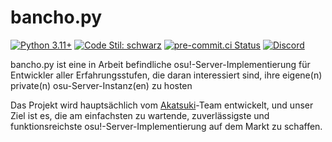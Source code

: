 # bancho.py

[![Python 3.11+](https://img.shields.io/badge/python-3.11+-blue.svg)](https://www.python.org/downloads/)
[![Code Stil: schwarz](https://img.shields.io/badge/Code%20Stil-Schwarz-black)](https://github.com/ambv/black)
[![pre-commit.ci Status](https://results.pre-commit.ci/badge/github/osuAkatsuki/bancho.py/master.svg)](https://results.pre-commit.ci/latest/github/osuAkatsuki/bancho.py/master)
[![Discord](https://discordapp.com/api/guilds/748687781605408908/widget.png?style=shield)](https://discord.gg/ShEQgUx)

bancho.py ist eine in Arbeit befindliche osu!-Server-Implementierung für
Entwickler aller Erfahrungsstufen, die daran interessiert sind, ihre eigene(n)
private(n) osu-Server-Instanz(en) zu hosten

Das Projekt wird hauptsächlich vom [Akatsuki](https://akatsuki.pw/)-Team entwickelt,
und unser Ziel ist es, die am einfachsten zu wartende, zuverlässigste und
funktionsreichste osu!-Server-Implementierung auf dem Markt zu schaffen.
